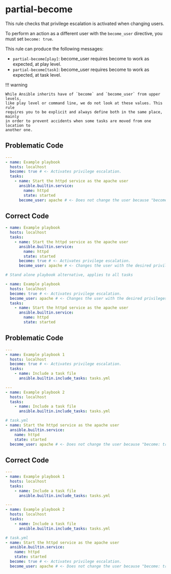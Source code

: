# partial-become

This rule checks that privilege escalation is activated when changing users.

To perform an action as a different user with the `become_user` directive, you
must set `become: true`.

This rule can produce the following messages:

- `partial-become[play]`: become_user requires become to work as expected, at
  play level.
- `partial-become[task]`: become_user requires become to work as expected, at
  task level.

!!! warning

    While Ansible inherits have of `become` and `become_user` from upper levels,
    like play level or command line, we do not look at these values. This rule
    requires you to be explicit and always define both in the same place, mainly
    in order to prevent accidents when some tasks are moved from one location to
    another one.

## Problematic Code

```yaml
---
- name: Example playbook
  hosts: localhost
  become: true # <- Activates privilege escalation.
  tasks:
    - name: Start the httpd service as the apache user
      ansible.builtin.service:
        name: httpd
        state: started
      become_user: apache # <- Does not change the user because "become: true" is not set.
```

## Correct Code

```yaml
- name: Example playbook
  hosts: localhost
  tasks:
    - name: Start the httpd service as the apache user
      ansible.builtin.service:
        name: httpd
        state: started
      become: true # <- Activates privilege escalation.
      become_user: apache # <- Changes the user with the desired privileges.

# Stand alone playbook alternative, applies to all tasks

- name: Example playbook
  hosts: localhost
  become: true # <- Activates privilege escalation.
  become_user: apache # <- Changes the user with the desired privileges.
  tasks:
    - name: Start the httpd service as the apache user
      ansible.builtin.service:
        name: httpd
        state: started
```

## Problematic Code

```yaml
---
- name: Example playbook 1
  hosts: localhost
  become: true # <- Activates privilege escalation.
  tasks:
    - name: Include a task file
      ansible.builtin.include_tasks: tasks.yml
```

```yaml
---
- name: Example playbook 2
  hosts: localhost
  tasks:
    - name: Include a task file
      ansible.builtin.include_tasks: tasks.yml
```

```yaml
# task.yml
- name: Start the httpd service as the apache user
  ansible.builtin.service:
    name: httpd
    state: started
  become_user: apache # <- Does not change the user because "become: true" is not set.
```

## Correct Code

```yaml
---
- name: Example playbook 1
  hosts: localhost
  tasks:
    - name: Include a task file
      ansible.builtin.include_tasks: tasks.yml
```

```yaml
---
- name: Example playbook 2
  hosts: localhost
  tasks:
    - name: Include a task file
      ansible.builtin.include_tasks: tasks.yml
```

```yaml
# task.yml
- name: Start the httpd service as the apache user
  ansible.builtin.service:
    name: httpd
    state: started
  become: true # <- Activates privilege escalation.
  become_user: apache # <- Does not change the user because "become: true" is not set.
```
